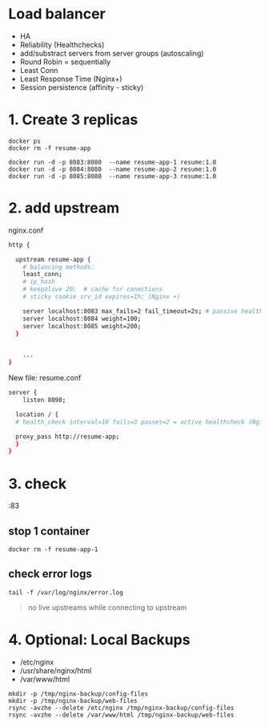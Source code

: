 # Load balancer <!-- omit in toc -->
- HA
- Reliability (Healthchecks)
- add/substract servers from server groups (autoscaling)
- Round Robin = sequentially
- Least Conn
- Least Response Time (Nginx+)
- Session persistence (affinity - sticky)


# 1. Create 3 replicas
```
docker ps
docker rm -f resume-app

docker run -d -p 8083:8080  --name resume-app-1 resume:1.0
docker run -d -p 8084:8080  --name resume-app-2 resume:1.0
docker run -d -p 8085:8080  --name resume-app-3 resume:1.0
```

# 2. add upstream
nginx.conf
```sh
http {

  upstream resume-app {
    # balancing methods:
    least_conn;
    # ip_hash
    # keepalive 20;  # cache for conections
    # sticky cookie srv_id expires=1h; (Nginx +)

    server localhost:8083 max_fails=2 fail_timeout=2s; # passive healthchecks
    server localhost:8084 weight=100;
    server localhost:8085 weight=200;
  }


	...
}
```

New file: resume.conf
```sh
server {
	listen 8090;

  location / {
  # health_check interval=10 fails=3 passes=2 = active healthcheck (Nginx+)

  proxy_pass http://resume-app;
  }
}
```

# 3. check
<ip>:83

## stop 1 container
```
docker rm -f resume-app-1
```

## check error logs
```
tail -f /var/log/nginx/error.log
```
> no live upstreams while connecting to upstream




# 4. Optional: Local Backups
- /etc/nginx
- /usr/share/nginx/html
- /var/www/html
```
mkdir -p /tmp/nginx-backup/config-files
mkdir -p /tmp/nginx-backup/web-files
rsync -avzhe --delete /etc/nginx /tmp/nginx-backup/config-files
rsync -avzhe --delete /var/www/html /tmp/nginx-backup/web-files

```
